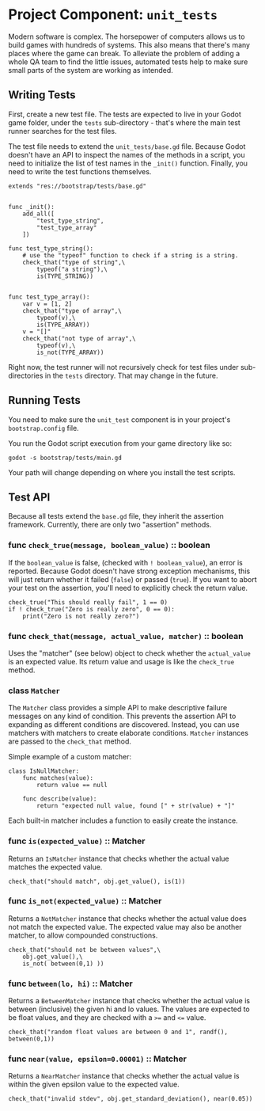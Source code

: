 # Project Component: `unit_tests`

Modern software is complex.  The horsepower of computers allows us to build
games with hundreds of systems.  This also means that there's many places
where the game can break.  To alleviate the problem of adding a whole QA team
to find the little issues, automated tests help to make sure small parts of
the system are working as intended.


## Writing Tests

First, create a new test file.  The tests are expected to live in your Godot
game folder, under the `tests` sub-directory - that's where the main test
runner searches for the test files.

The test file needs to extend the `unit_tests/base.gd` file.  Because
Godot doesn't have an API to inspect the names of the methods in a script,
you need to initialize the list of test names in the `_init()` function.
Finally, you need to write the test functions themselves.

```
extends "res://bootstrap/tests/base.gd"


func _init():
	add_all([
		"test_type_string",
		"test_type_array"
	])

func test_type_string():
	# use the "typeof" function to check if a string is a string.
	check_that("type of string",\
		typeof("a string"),\
		is(TYPE_STRING))


func test_type_array():
	var v = [1, 2]
	check_that("type of array",\
		typeof(v),\
		is(TYPE_ARRAY))
	v = "[]"
	check_that("not type of array",\
		typeof(v),\
		is_not(TYPE_ARRAY))
```

Right now, the test runner will not recursively check for test files under
sub-directories in the `tests` directory.  That may change in the future.



## Running Tests

You need to make sure the `unit_test` component is in your project's
`bootstrap.config` file.

You run the Godot script execution from your game directory like so:

```godot -s bootstrap/tests/main.gd```

Your path will change depending on where you install the test scripts.


## Test API

Because all tests extend the `base.gd` file, they inherit the assertion
framework.  Currently, there are only two "assertion" methods.

### func `check_true(message, boolean_value)` :: boolean

If the `boolean_value` is false, (checked with `! boolean_value`), an error
is reported.  Because Godot doesn't have strong exception mechanisms, this will
just return whether it failed (`false`) or passed (`true`).  If you want to
abort your test on the assertion, you'll need to explicitly check the return
value.

```
check_true("This should really fail", 1 == 0)
if ! check_true("Zero is really zero", 0 == 0):
	print("Zero is not really zero?")
```

### func `check_that(message, actual_value, matcher)` :: boolean

Uses the "matcher" (see below) object to check whether the `actual_value`
is an expected value.  Its return value and usage is like the `check_true`
method.

### class `Matcher`

The `Matcher` class provides a simple API to make descriptive failure messages
on any kind of condition.  This prevents the assertion API to expanding
as different conditions are discovered.  Instead, you can use matchers with
matchers to create elaborate conditions.  `Matcher` instances are passed to the
`check_that` method.

Simple example of a custom matcher:

```
class IsNullMatcher:
	func matches(value):
		return value == null
		
	func describe(value):
		return "expected null value, found [" + str(value) + "]"
```

Each built-in matcher includes a function to easily create the instance.

### func `is(expected_value)` :: Matcher

Returns an `IsMatcher` instance that checks whether the actual value matches
the expected value.

```
check_that("should match", obj.get_value(), is(1))
```


### func `is_not(expected_value)` :: Matcher

Returns a `NotMatcher` instance that checks whether the actual value does not
match the expected value.  The expected value may also be another matcher, to
allow compounded constructions.

```
check_that("should not be between values",\
    obj.get_value(),\
	is_not( between(0,1) ))
```


### func `between(lo, hi)` :: Matcher

Returns a `BetweenMatcher` instance that checks whether the actual value is
between (inclusive) the given hi and lo values.  The values are expected to
be float values, and they are checked with a `>=` and `<=` value.

```
check_that("random float values are between 0 and 1", randf(), between(0,1))
```

### func `near(value, epsilon=0.00001)` :: Matcher

Returns a `NearMatcher` instance that checks whether the actual value is
within the given epsilon value to the expected value.

```
check_that("invalid stdev", obj.get_standard_deviation(), near(0.05))
```




